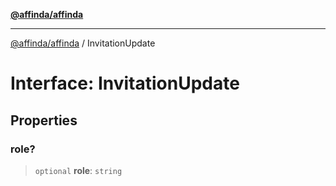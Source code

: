 [**@affinda/affinda**](../README.md)

***

[@affinda/affinda](../globals.md) / InvitationUpdate

# Interface: InvitationUpdate

## Properties

### role?

> `optional` **role**: `string`
